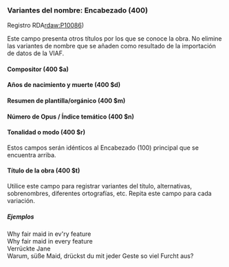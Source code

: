 ### Variantes del nombre: Encabezado (400)
Registro RDA[rdaw:P10086](http://www.rdaregistry.info/Elements/w/#P10086))

Este campo presenta otros títulos por los que se conoce la obra. No elimine las variantes de nombre que se añaden como resultado de la importación de datos de la VIAF.

#### Compositor (400 $a)
#### Años de nacimiento y muerte (400 $d)
#### Resumen de plantilla/orgánico (400 $m)
#### Número de Opus / Índice temático (400 $n)  
#### Tonalidad o modo (400 $r)

Estos campos serán idénticos al Encabezado (100) principal que se encuentra arriba.

#### Título de la obra (400 $t)
Utilice este campo para registrar variantes del título, alternativas, sobrenombres, diferentes ortografías, etc. Repita este campo para cada variación.

##### Ejemplos  
Why fair maid in ev'ry feature  
Why fair maid in every feature  
Verrückte Jane  
Warum, süße Maid, drückst du mit jeder Geste so viel Furcht aus?
